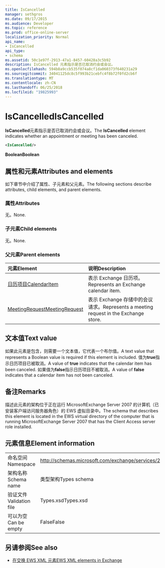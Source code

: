 ```yaml
---
title: IsCancelled
manager: sethgros
ms.date: 09/17/2015
ms.audience: Developer
ms.topic: reference
ms.prod: office-online-server
localization_priority: Normal
api_name:
- IsCancelled
api_type:
- schema
ms.assetid: 50c1e97f-2913-47a1-8457-60428a3c5b92
description: IsCancelled 元素指示是否已取消约会或会议。
ms.openlocfilehash: 594b8a9ccb535f074a8cf1da060373f640231a29
ms.sourcegitcommit: 34041125dc8c5f993b21cebfc4f8b72f0fd2cb6f
ms.translationtype: MT
ms.contentlocale: zh-CN
ms.lasthandoff: 06/25/2018
ms.locfileid: "19825993"
---
```

# <a name="iscancelled"></a><span data-ttu-id="94cc1-103">IsCancelled</span><span class="sxs-lookup"><span data-stu-id="94cc1-103">IsCancelled</span></span>

<span data-ttu-id="94cc1-104">**IsCancelled**元素指示是否已取消约会或会议。</span><span class="sxs-lookup"><span data-stu-id="94cc1-104">The **IsCancelled** element indicates whether an appointment or meeting has been canceled.</span></span> 
  
```xml
<IsCancelled/>
```

 <span data-ttu-id="94cc1-105">**Boolean**</span><span class="sxs-lookup"><span data-stu-id="94cc1-105">**Boolean**</span></span>
## <a name="attributes-and-elements"></a><span data-ttu-id="94cc1-106">属性和元素</span><span class="sxs-lookup"><span data-stu-id="94cc1-106">Attributes and elements</span></span>

<span data-ttu-id="94cc1-107">如下章节中介绍了属性、子元素和父元素。</span><span class="sxs-lookup"><span data-stu-id="94cc1-107">The following sections describe attributes, child elements, and parent elements.</span></span>
  
### <a name="attributes"></a><span data-ttu-id="94cc1-108">属性</span><span class="sxs-lookup"><span data-stu-id="94cc1-108">Attributes</span></span>

<span data-ttu-id="94cc1-109">无。</span><span class="sxs-lookup"><span data-stu-id="94cc1-109">None.</span></span>
  
### <a name="child-elements"></a><span data-ttu-id="94cc1-110">子元素</span><span class="sxs-lookup"><span data-stu-id="94cc1-110">Child elements</span></span>

<span data-ttu-id="94cc1-111">无。</span><span class="sxs-lookup"><span data-stu-id="94cc1-111">None.</span></span>
  
### <a name="parent-elements"></a><span data-ttu-id="94cc1-112">父元素</span><span class="sxs-lookup"><span data-stu-id="94cc1-112">Parent elements</span></span>

|<span data-ttu-id="94cc1-113">**元素**</span><span class="sxs-lookup"><span data-stu-id="94cc1-113">**Element**</span></span>|<span data-ttu-id="94cc1-114">**说明**</span><span class="sxs-lookup"><span data-stu-id="94cc1-114">**Description**</span></span>|
|:-----|:-----|
|[<span data-ttu-id="94cc1-115">日历项目</span><span class="sxs-lookup"><span data-stu-id="94cc1-115">CalendarItem</span></span>](calendaritem.md) <br/> |<span data-ttu-id="94cc1-116">表示 Exchange 日历项。</span><span class="sxs-lookup"><span data-stu-id="94cc1-116">Represents an Exchange calendar item.</span></span>  <br/> |
|[<span data-ttu-id="94cc1-117">MeetingRequest</span><span class="sxs-lookup"><span data-stu-id="94cc1-117">MeetingRequest</span></span>](meetingrequest.md) <br/> |<span data-ttu-id="94cc1-118">表示 Exchange 存储中的会议请求。</span><span class="sxs-lookup"><span data-stu-id="94cc1-118">Represents a meeting request in the Exchange store.</span></span>  <br/> |
   
## <a name="text-value"></a><span data-ttu-id="94cc1-119">文本值</span><span class="sxs-lookup"><span data-stu-id="94cc1-119">Text value</span></span>

<span data-ttu-id="94cc1-120">如果此元素是包含，则需要一个文本值，它代表一个布尔值。</span><span class="sxs-lookup"><span data-stu-id="94cc1-120">A text value that represents a Boolean value is required if this element is included.</span></span> <span data-ttu-id="94cc1-121">值为**true**指示日历项目已被取消。</span><span class="sxs-lookup"><span data-stu-id="94cc1-121">A value of **true** indicates that the calendar item has been canceled.</span></span> <span data-ttu-id="94cc1-122">如果值为**false**指示日历项目不被取消。</span><span class="sxs-lookup"><span data-stu-id="94cc1-122">A value of **false** indicates that a calendar item has not been canceled.</span></span> 
  
## <a name="remarks"></a><span data-ttu-id="94cc1-123">备注</span><span class="sxs-lookup"><span data-stu-id="94cc1-123">Remarks</span></span>

<span data-ttu-id="94cc1-124">描述此元素的架构位于正在运行 MicrosoftExchange Server 2007 的计算机（已安装客户端访问服务器角色）的 EWS 虚拟目录中。</span><span class="sxs-lookup"><span data-stu-id="94cc1-124">The schema that describes this element is located in the EWS virtual directory of the computer that is running MicrosoftExchange Server 2007 that has the Client Access server role installed.</span></span>
  
## <a name="element-information"></a><span data-ttu-id="94cc1-125">元素信息</span><span class="sxs-lookup"><span data-stu-id="94cc1-125">Element information</span></span>

|||
|:-----|:-----|
|<span data-ttu-id="94cc1-126">命名空间</span><span class="sxs-lookup"><span data-stu-id="94cc1-126">Namespace</span></span>  <br/> |http://schemas.microsoft.com/exchange/services/2006/types  <br/> |
|<span data-ttu-id="94cc1-127">架构名称</span><span class="sxs-lookup"><span data-stu-id="94cc1-127">Schema name</span></span>  <br/> |<span data-ttu-id="94cc1-128">类型架构</span><span class="sxs-lookup"><span data-stu-id="94cc1-128">Types schema</span></span>  <br/> |
|<span data-ttu-id="94cc1-129">验证文件</span><span class="sxs-lookup"><span data-stu-id="94cc1-129">Validation file</span></span>  <br/> |<span data-ttu-id="94cc1-130">Types.xsd</span><span class="sxs-lookup"><span data-stu-id="94cc1-130">Types.xsd</span></span>  <br/> |
|<span data-ttu-id="94cc1-131">可以为空</span><span class="sxs-lookup"><span data-stu-id="94cc1-131">Can be empty</span></span>  <br/> |<span data-ttu-id="94cc1-132">False</span><span class="sxs-lookup"><span data-stu-id="94cc1-132">False</span></span>  <br/> |
   
## <a name="see-also"></a><span data-ttu-id="94cc1-133">另请参阅</span><span class="sxs-lookup"><span data-stu-id="94cc1-133">See also</span></span>



- [<span data-ttu-id="94cc1-134">在交换 EWS XML 元素</span><span class="sxs-lookup"><span data-stu-id="94cc1-134">EWS XML elements in Exchange</span></span>](ews-xml-elements-in-exchange.md)

